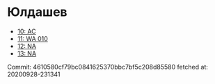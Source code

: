 # Юлдашев
- [10: AC](10.md)
- [11: WA 010](11.md)
- [12: NA](12.md)
- [13: NA](13.md)

Commit: 4610580cf79bc0841625370bbc7bf5c208d85580
 fetched at: 20200928-231341
